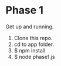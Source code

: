 # Phase 1
Get up and running.

1. Clone this repo.
1. cd to app folder.
1. $ npm install
1. $ node phase1.js
